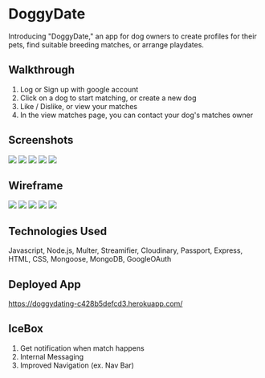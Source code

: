# DoggyDate
Introducing "DoggyDate," an app for dog owners to create profiles for their pets, find suitable breeding matches, or arrange playdates.

## Walkthrough
1. Log or Sign up with google account
2. Click on a dog to start matching, or create a new dog
3. Like / Dislike, or view your matches
4. In the view matches page, you can contact your dog's matches owner

## Screenshots
![](public/screenshots/home-page.png)
![](public/screenshots/owner-page.png)
![](public/screenshots/add-page.png)
![](public/screenshots/update-page.png)
![](public/screenshots/homatchingme-page.png)
## Wireframe
![](./public/wireframes/Wireframe1.jpg)
![](./public/wireframes/Wireframe2.jpg)
![](./public/wireframes/Wireframe3.jpg)
![](./public/wireframes/Wireframe4.jpg)
![](./public/wireframes/Wireframe5.jpg)

## Technologies Used
Javascript, Node.js, Multer, Streamifier, Cloudinary, Passport, Express, HTML, CSS, Mongoose, MongoDB, GoogleOAuth

## Deployed App
https://doggydating-c428b5defcd3.herokuapp.com/

## IceBox
1. Get notification when match happens
2. Internal Messaging
3. Improved Navigation (ex. Nav Bar)